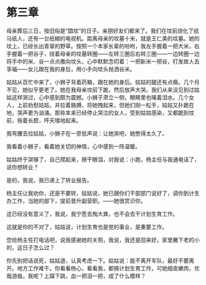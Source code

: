    

# 第三章

母亲葬后三日，按旧俗是“圆坟”的日子。亲朋好友们都来了。我们在坟前烧化了纸马纸人，还有一台纸糊的电视机。距离母亲的坟墓十米，就是王仁美的坟墓。她的坟上，已经长出青翠的野草。按照一个本家长辈的吩咐，我左手握着一把大米，右手握着一把谷子，绕着母亲的坟墓转圈——左转三圈后右转三圈——一边转圈一边将手中的米、谷一点点撒向坟头，心中默默念叨着：一把新米一把谷，打发故人去享福——女儿跟在我的身后，用小手向坟头抛洒谷米。

姑姑从百忙中来了，小狮子背着药箱，跟在她的身后。姑姑的腿还有点瘸。几个月不见，她似乎更老了。她在我母亲坟前下跪，然后放声大哭。我们从来没见到过姑姑这样哭过，心中感到颇为震撼。小狮子肃立一侧，眼睛里也噙着泪水。几个女人，上前劝慰姑姑，并拉着胳膊，将她拽起来，但她们刚一松手，姑姑又扑跪在地，哭声更为汹涌。那些本来已经停止哭泣的女人，受到姑姑感染，又都跪到坟前，拖着长腔，呼天嚎地起来。

我弯腰去拉姑姑，小狮子在一旁低声说：让她哭吧，她憋得太久了。

我看着小狮子，看着她关切的神情，心中感到一阵温暖。

姑姑终于哭够了，自己爬起来，擦干眼泪，对我说：小跑，杨主任与我通电话了，说你想转业？

是的，我说，我已递上了转业报告。

杨主任让我劝你，还是不要转，姑姑说，她已跟你们干部部门说好了，调你到计生办工作，当她的部下，提前晋升副营职。——她很赏识你。

这已经没有意义了，我说，我宁愿去掏大粪，也不会去干计划生育工作。

这就是你的不对了，姑姑说，计划生育也是党的事业，是重要工作。

您给杨主任打电话吧，说我感谢她的关照，我说，我还是回来好。家里撇下老的小的，这日子怎么过？

你先别把话说死，姑姑道，认真考虑一下。姑姑说：能不离开军队，最好不要离开。地方工作难干。你看看杨心，看看我，都搞计划生育工作，可她细皮嫩肉，优哉游哉，我呢？上蹿下跳，血一把泪一把，成了什么模样？
